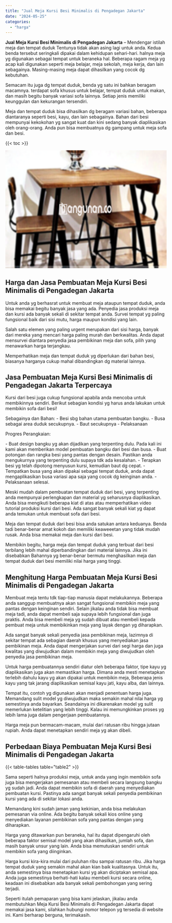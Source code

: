 ```yaml
---
title: "Jual Meja Kursi Besi Minimalis di Pengadegan Jakarta"
date: "2024-05-25"
categories: 
  - "harga"
---
```


**Jual Meja Kursi Besi Minimalis di Pengadegan Jakarta** – Mendengar istilah meja dan tempat duduk Tentunya tidak akan asing lagi untuk anda. Kedua benda tersebut seringkali dipakai dalam kehidupan sehari-hari. halnya meja yg digunakan sebagai tempat untuk beraneka hal. Beberapa ragam meja yg acap kali digunakan seperti meja belajar, meja sekolah, meja kerja, dan lain sebagainya. Masing-masing meja dapat dihasilkan yang cocok dg kebutuhan.

Semacam itu juga dg tempat duduk, benda yg satu ini bahkan beragam macamnya. terdapat sofa khusus untuk belajar, tempat duduk untuk makan, dan masih begitu banyak variasi sofa lainnya. Setiap jenis memiliki keunggulan dan kekurangan tersendiri.

Meja dan tempat duduk bisa dihasilkan dg beragam variasi bahan, beberapa diantaranya seperti besi, kayu, dan lain sebagainya. Bahan dari besi mempunyai kekokohan yg sangat kuat dan kini sedang banyak diaplikasikan oleh orang-orang. Anda pun bisa membuatnya dg gampang untuk meja sofa dan besi.

{{< toc >}}

![Jual Meja Kursi Besi Minimalis di Pengadegan Jakarta](/images/jual-meja-besi-murah07.png)

## Harga dan Jasa Pembuatan Meja Kursi Besi Minimalis di Pengadegan Jakarta

Untuk anda yg berhasrat untuk membuat meja ataupun tempat duduk, anda bisa memakai begitu banyak jasa yang ada. Penyedia jasa produksi meja dan kursi ada banyak sekali di sekitar tempat anda. Survei tempat yg paling fungsional baik dari sisi mutu, harga maupun kondisi yang lain.

Salah satu elemen yang paling urgent merupakan dari sisi harga, banyak dari mereka yang mencari harga paling murah dan berkwalitas. Anda dapat mensurvei diantara penyedia jasa pembikinan meja dan sofa, pilih yang menawarkan harga terjangkau.

Memperhatikan meja dan tempat duduk yg diperlukan dari bahan besi, biasanya harganya cukup mahal dibandingkan dg material lainnya.

## Jasa Pembuatan Meja Kursi Besi Minimalis di Pengadegan Jakarta Terpercaya

Kursi dari besi juga cukup fungsional apabila anda mencoba untuk membikinnya sendiri. Berikut sebagian kondisi yg harus anda lakukan untuk membikin sofa dari besi!

Sebagainya dan Bahan: - Besi sbg bahan utama pembuatan bangku. - Busa sebagai area duduk secukupnya. - Baut secukupnya - Pelaksanaan

Progres Perangkaian:

\- Buat design bangku yg akan dijadikan yang terpenting dulu. Pada kali ini kami akan memberikan model pembuatan bangku dari besi dan busa. - Buat potongan dan rangka besi yang pantas dengan desain. Pastikan anda mengukurnya yang terpenting dulu supaya tdk ada kesalahan. - Terapkan besi yg telah dipotong menyusun kursi, kemudian baut dg cepat. - Tempatkan busa yang akan dipakai sebagai tempat duduk, anda dapat mengaplikasikan busa variasi apa saja yang cocok dg keinginan anda. - Pelaksanaan selesai.

Meski mudah dalam pembuatan tempat duduk dari besi, yang terpenting anda mempunyai perlengkapan dan material yg seharusnya diaplikasikan. Anda bisa mengikuti beberapa kiat di atas atau memperhatikan video tutorial produksi kursi dari besi. Ada sangat banyak sekali kiat yg dapat anda temukan untuk membuat sofa dari besi.

Meja dan tempat duduk dari besi bisa anda satukan antara keduanya. Benda tadi benar-benar amat kokoh dan memiliki keaweeetan yang tidak mudah rusak. Anda bisa memakai meja dan kursi dari besi.

Membikin begitu, harga meja dan tempat duduk yang terbuat dari besi terbilang lebih mahal diperbandingkan dari material lainnya. Jika ini disebabkan Bahannya yg benar-benar bermutu menghasilkan meja dan tempat duduk dari besi memiliki nilai harga yang tinggi.

## Menghitung Harga Pembuatan Meja Kursi Besi Minimalis di Pengadegan Jakarta

Membuat meja tentu tdk tiap-tiap manusia dapat melakukannya. Beberapa anda sanggup membuatnya akan sangat fungsional membikin meja yang pantas dengan keinginan sendiri. Selain jikalau anda tidak bisa membuat meja tadi, anda dapat membeli saja supaya lebih fungsional dan juga praktis. Anda bisa membeli meja yg sudah dibuat atau membeli kepada pembuat meja untuk membikinkan meja yang layak dengan yg diharapkan.

Ada sangat banyak sekali penyedia jasa pembikinan meja, lazimnya di sekitar tempat ada sebagian daerah khusus yang menyediakan jasa pembikinan meja. Anda dapat mengerjakan survei dari segi harga dan juga kwalitas yang diwujudkan dalam membikin meja yang diwujudkan oleh penyedia jasa pembikinan meja.

Untuk harga pembuatannya sendiri diatur oleh beberapa faktor, tipe kayu yg diaplikasikan juga akan memastikan harga. Dimana anda mesti menetapkan terlebih dahulu kayu yg akan dipakai untuk membikin meja, Beberapa jenis kayu yang tak jarang diaplikasikan semisal kayu jati, kayu alba, dan lainnya.

Tempat itu, contoh yg digunakan akan menjadi penentuan harga juga. Memandang sulit model yg diwujudkan maka semakin mahal nilai harga yg semestinya anda bayarkan. Seandainya ini dikarenakan model yg sulit memerlukan ketelitian yang lebih tinggi. Kalau ini memungkinkan proses yg lebih lama juga dalam pengerjaan pembuatannya.

Harga meja pun bermacam-macam, mulai dari ratusan ribu hingga jutaan rupiah. Anda dapat menetapkan sendiri meja yg akan dibeli.

## Perbedaan Biaya Pembuatan Meja Kursi Besi Minimalis di Pengadegan Jakarta

{{< table-tables table="table2" >}}

Sama seperti halnya produksi meja, untuk anda yang ingin membikin sofa juga bisa mengerjakan pemesanan atau membeli secara langsung bangku yg sudah jadi. Anda dapat membikin sofa di daerah yang menyediakan pembuatan kursi. Pastinya ada sangat banyak sekali penyedia pembikinan kursi yang ada di sekitar lokasi anda.

Memandang kini sudah jaman yang kekinian, anda bisa melakukan pemesanan via online. Ada begitu banyak sekali kios online yang menyediakan layanan pembikinan sofa yang pantas dengan yang diharapkan.

Harga yang ditawarkan pun beraneka, hal itu dapat dipengaruhi oleh beberapa faktor semisal model yang akan dihasilkan, jumlah sofa, dan masih banyak unsur yang lain. Anda bisa memutuskan sendiri untuk membikin sofa yang diinginkan.

Harga kursi kira-kira mulai dari puluhan ribu sampai ratusan ribu. Jika harga tempat duduk yang semakin mahal akan kian baik kualitasnya. Untuk itu, anda semestinya bisa menetapkan kursi yg akan diciptakan semisal apa. Anda juga semestinya berhati-hati kalau membeli kursi secara online, keadaan ini disebabkan ada banyak sekali pembohongan yang sering terjadi.

Seperti itulah pemaparan yang bisa kami jelaskan, jikalau anda membutuhkan Meja Kursi Besi Minimalis di Pengadegan Jakarta dapat memakai jasa kami, silahkan hubungi nomor telepon yg tersedia di website ini. Kami berharap berguna, terimakasih.
